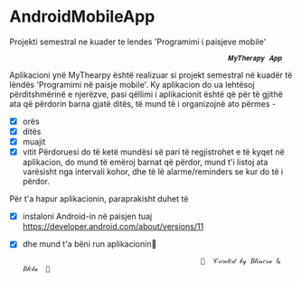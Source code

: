 # AndroidMobileApp
Projekti semestral ne kuader te lendes 'Programimi i paisjeve mobile'

                                                          𝑴𝒚𝑻𝒉𝒆𝒓𝒂𝒑𝒚 𝑨𝒑𝒑
Aplikacioni ynë MyThearpy është realizuar si projekt semestral në kuadër të lëndës 'Programimi në paisje mobile'.
Ky aplikacion do ua lehtësoj përditshmërinë e njerëzve, pasi qëllimi i aplikacionit është që për të gjithë ata që përdorin barna gjatë ditës, të mund të i organizojnë ato përmes - 
- [x]  orës
- [x]  ditës
- [x]  muajit
 -[x]  vitit
Përdoruesi do të ketë mundësi së pari të regjistrohet e të kyqet në aplikacion, do mund të emëroj barnat që përdor, mund t'i listoj ata varësisht nga intervali kohor, dhe të lë alarme/reminders se kur do të i përdor.

Për t'a hapur aplikacionin, paraprakisht duhet të 
- [x]  instaloni Android-in në paisjen tuaj https://developer.android.com/about/versions/11
- [x]  dhe mund t'a bëni run aplikacionin:tada:

                                                   🎀  𝒞𝓇𝑒𝒶𝓉𝑒𝒹 𝒷𝓎 𝐵𝓁𝒾𝓃𝑒𝓇𝒶 & 𝐵𝓁𝑒𝓉𝒶  🎀 
